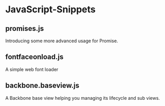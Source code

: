# JavaScript-Snippets

## promises.js

Introducing some more advanced usage for Promise.

## fontfaceonload.js

A simple web font loader

## backbone.baseview.js

A Backbone base view helping you managing its lifecycle and sub views.
